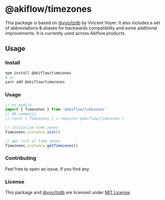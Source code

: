 # @akiflow/timezones

This package is based on [@vvo/tzdb](https://github.com/vvo/tzdb) by Vincent Voyer. It also includes a set of abbreviations & aliases for backwards compatibility and some additional improvements. 
It is currently used across Akiflow products.

## Usage

### Install
```bash
npm install @akiflow/timezones
# or
yarn add @akiflow/timezones
```

### Usage
```js
// es module
import { Timezones } from '@akiflow/timezones'
// OR commonjs
// const { Timezones } = require('@akiflow/timezones')

// initialize time zones
Timezones.instance.init()

// get list of time zones 
Timezones.instance.getTimezones()
```

### Contributing
Feel free to open an issue, if you find any.


### License
This package and [@vvo/tzdb](https://github.com/vvo/tzdb) are licensed under [MIT License](LICENSE).
